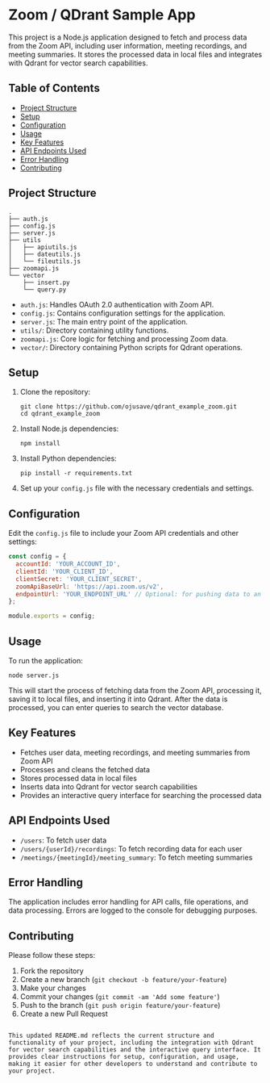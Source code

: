 # Zoom / QDrant Sample App

This project is a Node.js application designed to fetch and process data from the Zoom API, including user information, meeting recordings, and meeting summaries. It stores the processed data in local files and integrates with Qdrant for vector search capabilities.

## Table of Contents

- [Project Structure](#project-structure)
- [Setup](#setup)
- [Configuration](#configuration)
- [Usage](#usage)
- [Key Features](#key-features)
- [API Endpoints Used](#api-endpoints-used)
- [Error Handling](#error-handling)
- [Contributing](#contributing)

## Project Structure

```
.
├── auth.js
├── config.js
├── server.js
├── utils
│   ├── apiutils.js
│   ├── dateutils.js
│   └── fileutils.js
├── zoomapi.js
└── vector
    ├── insert.py
    └── query.py
```

- `auth.js`: Handles OAuth 2.0 authentication with Zoom API.
- `config.js`: Contains configuration settings for the application.
- `server.js`: The main entry point of the application.
- `utils/`: Directory containing utility functions.
- `zoomapi.js`: Core logic for fetching and processing Zoom data.
- `vector/`: Directory containing Python scripts for Qdrant operations.

## Setup

1. Clone the repository:
    ```
    git clone https://github.com/ojusave/qdrant_example_zoom.git
    cd qdrant_example_zoom
    ```

2. Install Node.js dependencies:
   ```
   npm install
   ```

3. Install Python dependencies:
   ```
   pip install -r requirements.txt
   ```

4. Set up your `config.js` file with the necessary credentials and settings.

## Configuration

Edit the `config.js` file to include your Zoom API credentials and other settings:

```javascript
const config = {
  accountId: 'YOUR_ACCOUNT_ID',
  clientId: 'YOUR_CLIENT_ID',
  clientSecret: 'YOUR_CLIENT_SECRET',
  zoomApiBaseUrl: 'https://api.zoom.us/v2',
  endpointUrl: 'YOUR_ENDPOINT_URL' // Optional: for pushing data to an external service
};

module.exports = config;
```

## Usage

To run the application:

```
node server.js
```

This will start the process of fetching data from the Zoom API, processing it, saving it to local files, and inserting it into Qdrant. After the data is processed, you can enter queries to search the vector database.

## Key Features

- Fetches user data, meeting recordings, and meeting summaries from Zoom API
- Processes and cleans the fetched data
- Stores processed data in local files
- Inserts data into Qdrant for vector search capabilities
- Provides an interactive query interface for searching the processed data

## API Endpoints Used

- `/users`: To fetch user data
- `/users/{userId}/recordings`: To fetch recording data for each user
- `/meetings/{meetingId}/meeting_summary`: To fetch meeting summaries

## Error Handling

The application includes error handling for API calls, file operations, and data processing. Errors are logged to the console for debugging purposes.

## Contributing

Please follow these steps:

1. Fork the repository
2. Create a new branch (`git checkout -b feature/your-feature`)
3. Make your changes
4. Commit your changes (`git commit -am 'Add some feature'`)
5. Push to the branch (`git push origin feature/your-feature`)
6. Create a new Pull Request
```

This updated README.md reflects the current structure and functionality of your project, including the integration with Qdrant for vector search capabilities and the interactive query interface. It provides clear instructions for setup, configuration, and usage, making it easier for other developers to understand and contribute to your project.